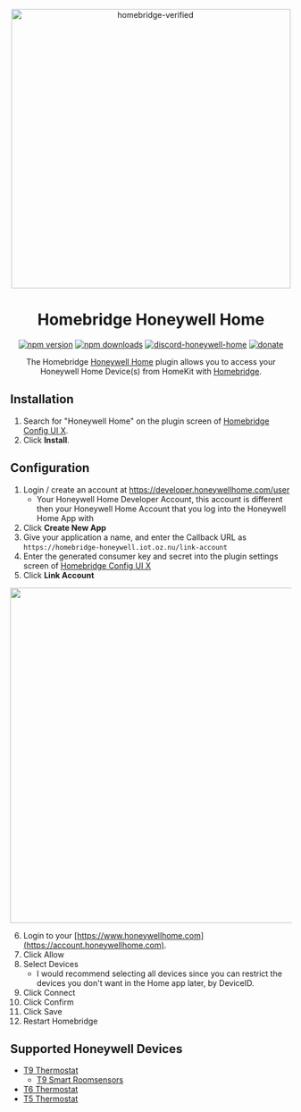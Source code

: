 <span align="center">

<a href="https://github.com/homebridge/verified/blob/master/verified-plugins.json"><img alt="homebridge-verified" src="https://raw.githubusercontent.com/donavanbecker/homebridge-honeywell-home/master/honeywell/Homebridge_x_Honeywell.svg?sanitize=true" width="500px"></a>

# Homebridge Honeywell Home

<a href="https://www.npmjs.com/package/homebridge-honeywell-home"><img title="npm version" src="https://badgen.net/npm/v/homebridge-honeywell-home?icon=npm&label" ></a>
<a href="https://www.npmjs.com/package/homebridge-honeywell-home"><img title="npm downloads" src="https://badgen.net/npm/dt/homebridge-honeywell-home?label=downloads" ></a>
<a href="https://discord.gg/8fpZA4S"><img title="discord-honeywell-home" src="https://badgen.net/discord/online-members/8fpZA4S?icon=discord&label=discord" ></a>
<a href="https://paypal.me/donavanbecker"><img title="donate" src="https://badgen.net/badge/donate/paypal/yellow" ></a>

<p>The Homebridge <a href="https://honeywellhome.com">Honeywell Home</a> 
plugin allows you to access your Honeywell Home Device(s) from HomeKit with
  <a href="https://homebridge.io">Homebridge</a>. 
</p>

</span>

## Installation

1. Search for "Honeywell Home" on the plugin screen of [Homebridge Config UI X](https://github.com/oznu/homebridge-config-ui-x).
2. Click **Install**.

## Configuration

1. Login / create an account at https://developer.honeywellhome.com/user
    - Your Honeywell Home Developer Account, this account is different then your Honeywell Home Account that you log into the Honeywell Home App with
2. Click **Create New App**
3. Give your application a name, and enter the Callback URL as `https://homebridge-honeywell.iot.oz.nu/link-account`
4. Enter the generated consumer key and secret into the plugin settings screen of [Homebridge Config UI X](https://github.com/oznu/homebridge-config-ui-x)
5. Click **Link Account**

<p align="center">

<img src="https://user-images.githubusercontent.com/9875439/133935243-1a0db200-e47a-46d4-9060-114e2704876f.png" width="600px">

</p>

6. Login to your [https://www.honeywellhome.com](https://account.honeywellhome.com).
7. Click Allow
8. Select Devices
    - I would recommend selecting all devices since you can restrict the devices you don't want in the Home app later, by DeviceID.
9. Click Connect
10. Click Confirm
11. Click Save
12. Restart Homebridge

## Supported Honeywell Devices

- [T9 Thermostat](https://www.resideo.com/us/en/products/air/thermostats/wifi-thermostats/t9-smart-thermostat-with-sensor-rcht9610wfsw2003-u/)
  - [T9 Smart Roomsensors](https://www.honeywellhome.com/us/en/products/air/thermostat-accessories/t9-smart-sensor-rchtsensor-1pk-u/)
- [T6 Thermostat](https://getconnected.honeywellhome.com/en/t6)
- [T5 Thermostat](https://www.resideo.com/us/en/products/air/thermostats/wifi-thermostats/t5-smart-thermostat-with-c-wire-adapter-rcht8612wf2005-u/)
